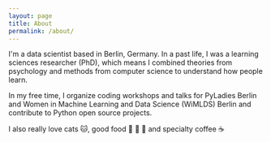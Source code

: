 ```yaml
---
layout: page
title: About
permalink: /about/
---
```


I'm a data scientist based in Berlin, Germany. In a past life, I was a learning sciences researcher (PhD), which means I combined theories from psychology and methods from computer science to understand how people learn.

In my free time, I organize coding workshops and talks for PyLadies Berlin and Women in Machine Learning and Data Science (WiMLDS) Berlin and contribute to Python open source projects.

I also really love cats 🐱, good food 🍚 🍜 🍟 and specialty coffee ☕